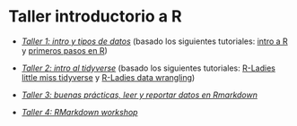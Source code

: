 # Taller introductorio a R

+ [*Taller 1: intro y tipos de datos*](https://github.com/paupereda/rparatodes/blob/master/clase_1/slides_1.pdf) (basado los siguientes tutoriales: 
[intro a R](https://songeo.github.io/introduccion-r-bookdown) y [primeros pasos en R](https://github.com/rivaquiroga/RLadies-Santiago/blob/master/2018-04_taller_primeros_pasos_en_R.Rmd))

+ [*Taller 2: intro al tidyverse*](https://github.com/paupereda/rparatodes/blob/master/clase_2/slides_2.pdf) (basado los siguientes tutoriales: 
[R-Ladies little miss tidyverse](https://slides.com/djnavarro/tidyverse-for-beginners) y [R-Ladies data wrangling](https://github.com/melcrow/RLadies/blob/master/Data_Wrangling.md))

+ [*Taller 3: buenas prácticas, leer y reportar datos en Rmarkdown*](https://github.com/paupereda/rparatodes/blob/master/clase_3/slides_3.pdf)

+ [*Taller 4: RMarkdown workshop*](https://github.com/paulapereda/rparatodes/blob/master/clase_4/slides.pdf)
